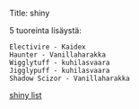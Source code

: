 Title: shiny

5 tuoreinta lisäystä:

    Electivire - Kaidex
    Haunter - Vanillaharakka
    Wigglytuff - kuhilasvaara
    Jigglypuff - kuhilasvaara
    Shadow Scizor - Vanillaharakka

[shiny list](static/content/release_order_shinylist.txt)
